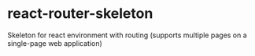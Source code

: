 # react-router-skeleton

Skeleton for react environment with routing (supports multiple pages on a single-page web application)
